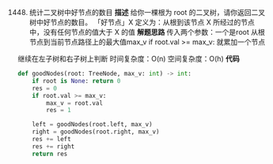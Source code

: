 1448. 统计二叉树中好节点的数目
**描述**
给你一棵根为 root 的二叉树，请你返回二叉树中好节点的数目。
「好节点」X 定义为：从根到该节点 X 所经过的节点中，没有任何节点的值大于 X 的值
**解题思路**
传入两个参数：一个是root  从根节点到当前节点路径上的最大值max_v
if root.val \>= max_v: 就累加一个节点

继续在左子树和右子树上判断
时间复杂度：O(n)
空间复杂度：O(h)
**代码**
```python
def goodNodes(root: TreeNode, max_v: int) -> int:
    if root is None: return 0
    res = 0
    if root.val >= max_v:
        max_v = root.val
        res = 1

    left = goodNodes(root.left, max_v)
    right = goodNodes(root.right, max_v)
    res += left
    res += right
    return res
```

